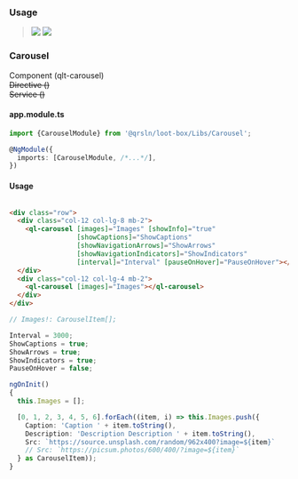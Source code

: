 ### Usage

> [![](https://img.shields.io/badge/Main-readme‌‌‌‌‌‌‌-white)](../../readme.desc.md) [![](https://img.shields.io/badge/readme-white)](readme.md)

### Carousel

Component (qlt-carousel)  
~~Directive ()~~  
~~Service ()~~

#### app.module.ts

```typescript
import {CarouselModule} from '@qrsln/loot-box/Libs/Carousel';

@NgModule({
  imports: [CarouselModule, /*...*/],
})
```  

#### Usage

```html

<div class="row">
  <div class="col-12 col-lg-8 mb-2">
    <ql-carousel [images]="Images" [showInfo]="true"
                 [showCaptions]="ShowCaptions"
                 [showNavigationArrows]="ShowArrows"
                 [showNavigationIndicators]="ShowIndicators"
                 [interval]="Interval" [pauseOnHover]="PauseOnHover"></ql-carousel>
  </div>
  <div class="col-12 col-lg-4 mb-2">
    <ql-carousel [images]="Images"></ql-carousel>
  </div>
</div>

``` 

```typescript
// Images!: CarouselItem[];

Interval = 3000;
ShowCaptions = true;
ShowArrows = true;
ShowIndicators = true;
PauseOnHover = false;

ngOnInit()
{
  this.Images = [];

  [0, 1, 2, 3, 4, 5, 6].forEach((item, i) => this.Images.push({
    Caption: 'Caption ' + item.toString(),
    Description: 'Description Description ' + item.toString(),
    Src: `https://source.unsplash.com/random/962x400?image=${item}`
    // Src: `https://picsum.photos/600/400/?image=${item}`
  } as CarouselItem));
}
```   
